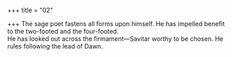 +++
title = "02"

+++
The sage poet fastens all forms upon himself. He has impelled benefit to  the two-footed and the four-footed.  
He has looked out across the firmament—Savitar worthy to be chosen.  He rules following the lead of Dawn.  